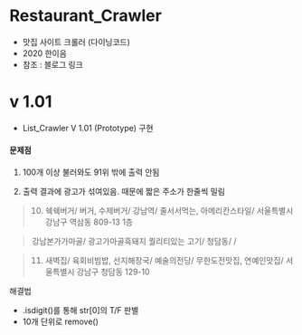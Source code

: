 # Restaurant_Crawler
- 맛집 사이트 크롤러 (다이닝코드)
- 2020 한이음
- 참조 : 블로그 링크


# v 1.01
- List_Crawler V 1.01 (Prototype) 구현

#### 문제점
1. 100개 이상 불러와도 91위 밖에 출력 안됨

2. 출력 결과에 광고가 섞여있음. 때문에 짧은 주소가 한줄씩 밀림

>10. 쉑쉑버거/ 버거, 수제버거/ 강남역/ 줄서서먹는, 아메리칸스타일/ 서울특별시 강남구 역삼동 809-13 1층

>강남본가가마골/ 광고가마골흑돼지 퀄리티있는 고기/ 청담동/ /

>11. 새벽집/ 육회비빔밥, 선지해장국/ 예술의전당/ 무한도전맛집, 연예인맛집/ 서울특별시 강남구 청담동 129-10

해결법
- .isdigit()를 통해 str[0]의 T/F 판별
- 10개 단위로 remove()
